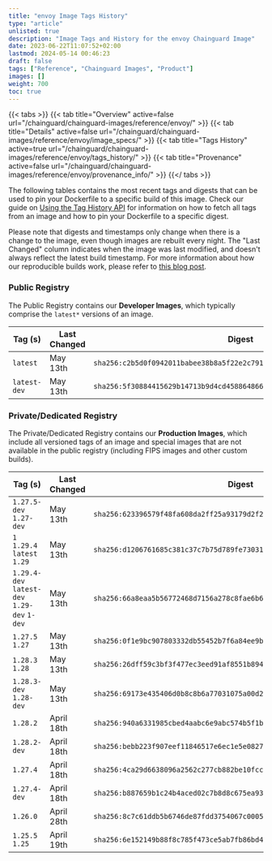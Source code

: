 ```yaml
---
title: "envoy Image Tags History"
type: "article"
unlisted: true
description: "Image Tags and History for the envoy Chainguard Image"
date: 2023-06-22T11:07:52+02:00
lastmod: 2024-05-14 00:46:23
draft: false
tags: ["Reference", "Chainguard Images", "Product"]
images: []
weight: 700
toc: true
---
```


{{< tabs >}}
{{< tab title="Overview" active=false url="/chainguard/chainguard-images/reference/envoy/" >}}
{{< tab title="Details" active=false url="/chainguard/chainguard-images/reference/envoy/image_specs/" >}}
{{< tab title="Tags History" active=true url="/chainguard/chainguard-images/reference/envoy/tags_history/" >}}
{{< tab title="Provenance" active=false url="/chainguard/chainguard-images/reference/envoy/provenance_info/" >}}
{{</ tabs >}}

The following tables contains the most recent tags and digests that can be used to pin your Dockerfile to a specific build of this image. Check our guide on [Using the Tag History API](/chainguard/chainguard-images/using-the-tag-history-api/) for information on how to fetch all tags from an image and how to pin your Dockerfile to a specific digest.

Please note that digests and timestamps only change when there is a change to the image, even though images are rebuilt every night. The "Last Changed" column indicates when the image was last modified, and doesn't always reflect the latest build timestamp. For more information about how our reproducible builds work, please refer to [this blog post](https://www.chainguard.dev/unchained/reproducing-chainguards-reproducible-image-builds).

### Public Registry
The Public Registry contains our **Developer Images**, which typically comprise the `latest*` versions of an image.

| Tag (s)       | Last Changed | Digest                                                                    |
|---------------|--------------|---------------------------------------------------------------------------|
|  `latest`     | May 13th     | `sha256:c2b5d0f0942011babee38b8a5f22e2c7912247395f983ac60c3cc9b214adf109` |
|  `latest-dev` | May 13th     | `sha256:5f30884415629b14713b9d4cd458864866d2a5d29af52621887f6456c8744151` |


### Private/Dedicated Registry
The Private/Dedicated Registry contains our **Production Images**, which include all versioned tags of an image and special images that are not available in the public registry (including FIPS images and other custom builds).

| Tag (s)                                       | Last Changed | Digest                                                                    |
|-----------------------------------------------|--------------|---------------------------------------------------------------------------|
|  `1.27.5-dev` `1.27-dev`                      | May 13th     | `sha256:623396579f48fa608da2ff25a93179d2f297be311c28b69ea8c9021e431d1052` |
|  `1` `1.29.4` `latest` `1.29`                 | May 13th     | `sha256:d1206761685c381c37c7b75d789fe73031a213064fd485cfdea40cea1b90e7ac` |
|  `1.29.4-dev` `latest-dev` `1.29-dev` `1-dev` | May 13th     | `sha256:66a8eaa5b56772468d7156a278c8fae6b6e0b1301efe347d7743139e0545d7a7` |
|  `1.27.5` `1.27`                              | May 13th     | `sha256:0f1e9bc907803332db55452b7f6a84ee9b597bdd8e9307790a9f5b231f49c5f5` |
|  `1.28.3` `1.28`                              | May 13th     | `sha256:26dff59c3bf3f477ec3eed91af8551b8942e7a4637a2000d67c498e297ba3344` |
|  `1.28.3-dev` `1.28-dev`                      | May 13th     | `sha256:69173e435406d0b8c8b6a77031075a00d2c0fefda6415fed8c1da2e54d1a254b` |
|  `1.28.2`                                     | April 18th   | `sha256:940a6331985cbed4aabc6e9abc574b5f1b3740571345b38e49af010a4391e7f2` |
|  `1.28.2-dev`                                 | April 18th   | `sha256:bebb223f907eef11846517e6ec1e5e082726f3203f090abce5ae1007870a9836` |
|  `1.27.4`                                     | April 18th   | `sha256:4ca29d6638096a2562c277cb882be10fccb5b75abdcd0dacc270c1b582fcfa64` |
|  `1.27.4-dev`                                 | April 18th   | `sha256:b887659b1c24b4aced02c7b8d8c675ea93a6041fb85ce6e1ad87671b08fff542` |
|  `1.26.0`                                     | April 28th   | `sha256:8c7c61ddb5b6746de87fdd3754067c0005a709e113d0da02cec67686d267538c` |
|  `1.25.5` `1.25`                              | April 19th   | `sha256:6e152149b88f8c785f473ce5ab7fb86bd4925a9aa380cfec211c6f31c4281d24` |

